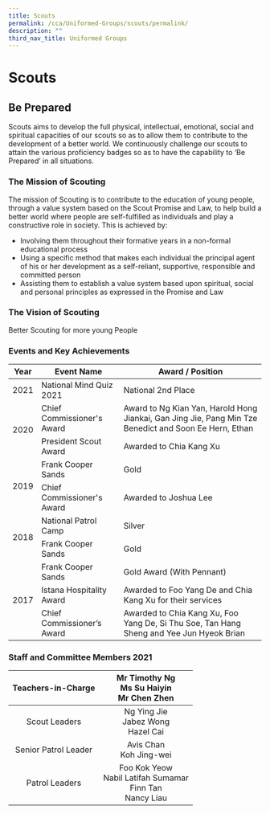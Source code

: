 ```yaml
---
title: Scouts
permalink: /cca/Uniformed-Groups/scouts/permalink/
description: ""
third_nav_title: Uniformed Groups
---
```

Scouts
======
Be Prepared
-----------

Scouts aims to develop the full physical, intellectual, emotional, social and spiritual capacities of our scouts so as to allow them to contribute to the development of a better world. We continuously challenge our scouts to attain the various proficiency badges so as to have the capability to ‘Be Prepared’ in all situations.

### The Mission of Scouting

The mission of Scouting is to contribute to the education of young people, through a value system based on the Scout Promise and Law, to help build a better world where people are self-fulfilled as individuals and play a constructive role in society. This is achieved by:

*   Involving them throughout their formative years in a non-formal educational process
*   Using a specific method that makes each individual the principal agent of his or her development as a self-reliant, supportive, responsible and committed person
*   Assisting them to establish a value system based upon spiritual, social and personal principles as expressed in the Promise and Law

### The Vision of Scouting

Better Scouting for more young People

### Events and Key Achievements

<table>
<thead>
  <tr>
    <th>Year</th>
    <th>Event Name</th>
    <th>Award / Position</th>
  </tr>
</thead>
<tbody>
  <tr>
    <td>2021</td>
    <td>National Mind Quiz 2021</td>
    <td>National 2nd Place</td>
  </tr>
  <tr>
    <td rowspan="2">2020</td>
    <td>Chief Commissioner's Award</td>
    <td>Award to Ng Kian Yan, Harold Hong Jiankai, Gan Jing Jie, Pang Min Tze Benedict and Soon Ee Hern, Ethan</td>
  </tr>
  <tr>
    <td>President Scout Award</td>
    <td>Awarded to Chia Kang Xu</td>
  </tr>
  <tr>
    <td rowspan="2">2019</td>
    <td>Frank Cooper Sands</td>
    <td>Gold</td>
  </tr>
  <tr>
    <td>Chief Commissioner's Award</td>
    <td>Awarded to Joshua Lee</td>
  </tr>
  <tr>
    <td rowspan="2">2018</td>
    <td>National Patrol Camp</td>
    <td>Silver<br></td>
  </tr>
  <tr>
    <td>Frank Cooper Sands</td>
    <td>Gold<br></td>
  </tr>
  <tr>
    <td rowspan="3">2017</td>
    <td>Frank Cooper Sands</td>
    <td>Gold Award (With Pennant)</td>
  </tr>
  <tr>
    <td>Istana Hospitality Award</td>
    <td>Awarded to Foo Yang De and Chia Kang Xu for their services</td>
  </tr>
  <tr>
    <td>Chief Commissioner’s Award</td>
    <td>Awarded to Chia Kang Xu, Foo Yang De, Si Thu Soe, Tan Hang Sheng and Yee Jun Hyeok Brian</td>
  </tr>
</tbody>
</table>

### Staff and Committee Members 2021

| Teachers-in-Charge 	| Mr Timothy Ng<br>Ms Su Haiyin<br>Mr Chen Zhen 	|
|:---:	|:---:	|
| Scout Leaders 	| Ng Ying Jie<br>Jabez Wong<br>Hazel Cai 	|
| Senior Patrol Leader 	| Avis Chan<br>Koh Jing-wei 	|
| Patrol Leaders 	| Foo Kok Yeow<br>Nabil Latifah Sumamar<br>Finn Tan<br>Nancy Liau 	|